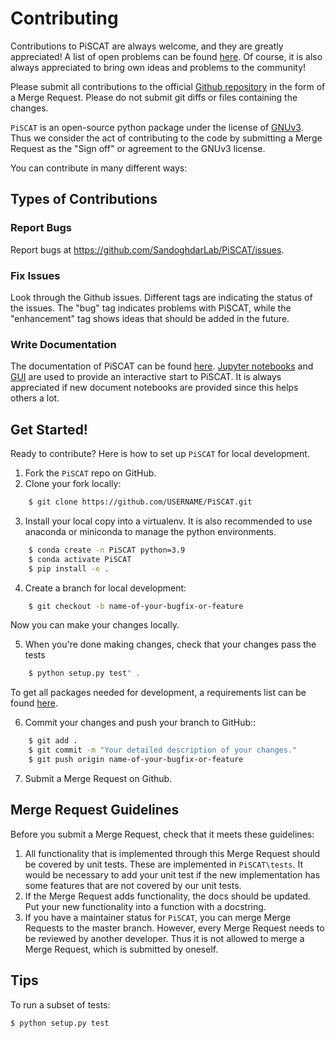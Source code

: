 # Contributing

Contributions to PiSCAT are always welcome, and they are greatly appreciated!
A list of open problems can be found [here]( https://github.com/SandoghdarLab/PiSCAT/issues).
Of course, it is also always appreciated to bring own ideas and problems to the community!


Please submit all contributions to the official [Github repository](https://github.com/SandoghdarLab/PiSCAT/) in the form of a Merge Request. Please do not submit git diffs or files containing the changes.

`PiSCAT` is an open-source python package under the license of [GNUv3](https://github.com/SandoghdarLab/PiSCAT/blob/main/LICENSE). Thus we consider the act of contributing to the code by submitting a Merge Request as the "Sign off" or agreement to the GNUv3 license.

You can contribute in many different ways:

## Types of Contributions

### Report Bugs

Report bugs at https://github.com/SandoghdarLab/PiSCAT/issues.

### Fix Issues

Look through the Github issues. Different tags are indicating the status of the issues.
The "bug" tag indicates problems with PiSCAT, while the "enhancement" tag shows ideas that should be added in the future.

### Write Documentation

The documentation of PiSCAT can be found [here](https://piscat.readthedocs.io/). [Jupyter notebooks](https://github.com/SandoghdarLab/PiSCAT/tree/main/piscat/Tutorials/JupyterFiles) and [GUI](https://github.com/SandoghdarLab/PiSCAT/tree/main/piscat/GUI) are used to provide an
interactive start to PiSCAT. It is always appreciated if new document notebooks are provided
since this helps others a lot.

## Get Started!

Ready to contribute? Here is how to set up `PiSCAT` for local development.

1. Fork the `PiSCAT` repo on GitHub.
2. Clone your fork locally:
```bash
    $ git clone https://github.com/USERNAME/PiSCAT.git
```
3. Install your local copy into a virtualenv. It is also recommended to use anaconda or miniconda to manage the python environments.
```bash
    $ conda create -n PiSCAT python=3.9
    $ conda activate PiSCAT
    $ pip install -e .
```
4. Create a branch for local development:
```bash
    $ git checkout -b name-of-your-bugfix-or-feature
```
   Now you can make your changes locally.

5. When you're done making changes, check that your changes pass the tests
```bash
    $ python setup.py test" .
```

   To get all packages needed for development, a requirements list can be found [here](https://github.com/SandoghdarLab/PiSCAT/blob/main/setup.py).

6. Commit your changes and push your branch to GitHub::
```bash
    $ git add .
    $ git commit -m "Your detailed description of your changes."
    $ git push origin name-of-your-bugfix-or-feature
```
7. Submit a Merge Request on Github.

## Merge Request Guidelines

Before you submit a Merge Request, check that it meets these guidelines:

1. All functionality that is implemented through this Merge Request should be covered by unit tests. These are implemented in `PiSCAT\tests`. It would be necessary to add your unit test if the new implementation has some features that are not covered by our unit tests.
2. If the Merge Request adds functionality, the docs should be updated. Put your new functionality into a function with a docstring.
3. If you have a maintainer status for `PiSCAT`, you can merge Merge Requests to the master branch. However, every Merge Request needs to be reviewed by another developer. Thus it is not allowed to merge a Merge Request, which is submitted by oneself.

## Tips

To run a subset of tests:
```bash
$ python setup.py test
```
